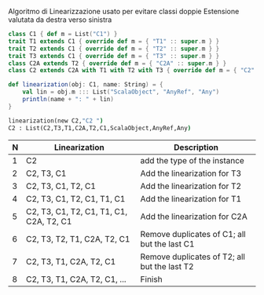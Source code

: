 Algoritmo di Linearizzazione usato per evitare classi doppie
Estensione valutata da destra verso sinistra

```scala
class C1 { def m = List("C1") } 
trait T1 extends C1 { override def m = { "T1" :: super.m } } 
trait T2 extends C1 { override def m = { "T2" :: super.m } } 
trait T3 extends C1 { override def m = { "T3" :: super.m } } 
class C2A extends T2 { override def m = { "C2A" :: super.m } } 
class C2 extends C2A with T1 with T2 with T3 { override def m = { "C2" :: super.m } } 

def linearization(obj: C1, name: String) = { 
	val lin = obj.m ::: List("ScalaObject", "AnyRef", "Any") 
	println(name + ": " + lin) 
}
```

```cmd
linearization(new C2,"C2 ")
C2 : List(C2,T3,T1,C2A,T2,C1,ScalaObject,AnyRef,Any)
```

| N   | Linearization                           | Description                                  |
| --- | --------------------------------------- | -------------------------------------------- |
| 1   | C2                                      | add the type of the instance                 |
| 2   | C2, T3, C1                              | Add the linearization for T3                 |
| 3   | C2, T3, C1, T2, C1                      | Add the linearization for T2                 |
| 4   | C2, T3, C1, T2, C1, T1, C1              | Add the linearization for T1                 |
| 5   | C2, T3, C1, T2, C1, T1, C1, C2A, T2, C1 | Add the linearization for C2A                |
| 6   | C2, T3, T2, T1, C2A, T2, C1             | Remove duplicates of C1; all but the last C1 |
| 7   | C2, T3, T1, C2A, T2, C1                 | Remove duplicates of T2; all but the last T2 |
| 8   | C2, T3, T1, C2A, T2, C1, ...      |           Finish                                   |



